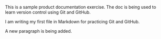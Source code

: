 This is a sample product documentation exercise. The doc is being used to learn version control using Git and GitHub.

I am writing my first file in Markdown for practicing Git and GitHub. 

A new paragraph is being added. 
